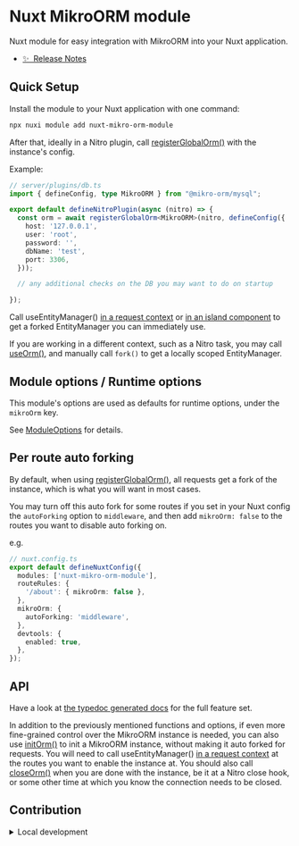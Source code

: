 # Nuxt MikroORM module

Nuxt module for easy integration with MikroORM into your Nuxt application.

- [✨ &nbsp;Release Notes](https://github.com/boenrobot/nuxt-mikro-orm-module/blob/main/CHANGELOG.md)

## Quick Setup

Install the module to your Nuxt application with one command:

```bash
npx nuxi module add nuxt-mikro-orm-module
```

After that, ideally in a Nitro plugin, call [registerGlobalOrm()](https://boenrobot.github.io/nuxt-mikro-orm-module/functions/runtime_server_utils_orm.registerGlobalOrm.html) with the instance's config.

Example:

```ts
// server/plugins/db.ts
import { defineConfig, type MikroORM } from "@mikro-orm/mysql";

export default defineNitroPlugin(async (nitro) => {
  const orm = await registerGlobalOrm<MikroORM>(nitro, defineConfig({
    host: '127.0.0.1',
    user: 'root',
    password: '',
    dbName: 'test',
    port: 3306,
  }));

  // any additional checks on the DB you may want to do on startup

});
```

Call useEntityManager() [in a request context](https://boenrobot.github.io/nuxt-mikro-orm-module/functions/runtime_server_utils_orm.useEntityManager.html) or [in an island component](https://boenrobot.github.io/nuxt-mikro-orm-module/functions/runtime_composables_em.useEntityManager.html) to get a forked EntityManager you can immediately use.

If you are working in a different context, such as a Nitro task, you may call [useOrm()](https://boenrobot.github.io/nuxt-mikro-orm-module/functions/runtime_server_utils_orm.useOrm.html), and manually call `fork()` to get a locally scoped EntityManager.

## Module options / Runtime options

This module's options are used as defaults for runtime options, under the `mikroOrm` key.

See [ModuleOptions](https://boenrobot.github.io/nuxt-mikro-orm-module/interfaces/module.ModuleOptions.html) for details.

## Per route auto forking

By default, when using [registerGlobalOrm()](https://boenrobot.github.io/nuxt-mikro-orm-module/functions/runtime_server_utils_orm.registerGlobalOrm.html),
all requests get a fork of the instance, which is what you will want in most cases.

You may turn off this auto fork for some routes if you set in your Nuxt config the `autoForking` option to `middleware`,
and then add `mikroOrm: false` to the routes you want to disable auto forking on.

e.g.
```ts
// nuxt.config.ts
export default defineNuxtConfig({
  modules: ['nuxt-mikro-orm-module'],
  routeRules: {
    '/about': { mikroOrm: false },
  },
  mikroOrm: {
    autoForking: 'middleware',
  },
  devtools: {
    enabled: true,
  },
});
```

## API

Have a look at [the typedoc generated docs](https://boenrobot.github.io/nuxt-mikro-orm-module) for the full feature set.

In addition to the previously mentioned functions and options,
if even more fine-grained control over the MikroORM instance is needed,
you can also use [initOrm()](https://boenrobot.github.io/nuxt-mikro-orm-module/functions/runtime_server_utils_orm.initOrm.html)
to init a MikroORM instance, without making it auto forked for requests.
You will need to call useEntityManager() [in a request context](https://boenrobot.github.io/nuxt-mikro-orm-module/functions/runtime_server_utils_orm.useEntityManager.html)
at the routes you want to enable the instance at.
You should also call [closeOrm()](https://boenrobot.github.io/nuxt-mikro-orm-module/functions/runtime_server_utils_orm.closeOrm.html)
when you are done with the instance, be it at a Nitro close hook, or some other time at which you know the connection needs to be closed.

## Contribution

<details>
  <summary>Local development</summary>
  
  ```bash
  # Install dependencies
  yarn install
  
  # Generate type stubs
  yarn run dev:prepare
  
  # Start docker container, to host the sample database
  docker compose up -d
  
  # Develop with the playground
  yarn run dev
  
  # Build the playground
  yarn run dev:build
  
  # Run ESLint
  yarn run lint
  
  # Run Vitest
  yarn run test
  yarn run test:watch
  
  # Release new version
  yarn run release
  ```

</details>
